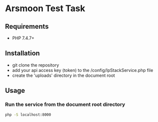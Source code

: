 # Arsmoon Test Task

## Requirements

- PHP 7.4.7+

## Installation

- git clone the repository
- add your api access key (token) to the /config/IpStackService.php file
- create the 'uploads' directory in the document root

## Usage

### Run the service from the document root directory

```bash
php -S localhost:8000
```

